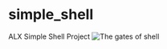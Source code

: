 # simple_shell

ALX Simple Shell Project
<img src="https://encrypted-tbn0.gstatic.com/images?q=tbn:ANd9GcRmS9AozFviFEJwWWcWwYobJzNmmgrDhf7GVoeYX1Zj&s" alt="The gates of shell"/>
